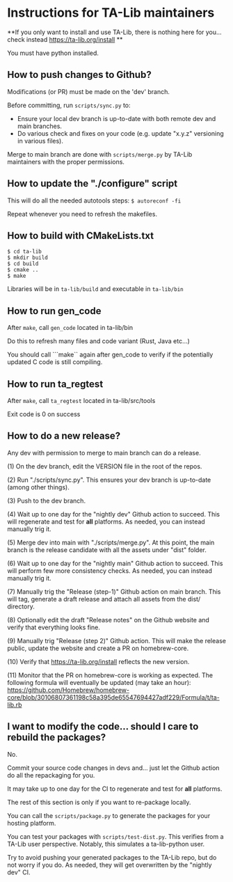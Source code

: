 # Instructions for TA-Lib maintainers
**If you only want to install and use TA-Lib, there is nothing here for you... check instead https://ta-lib.org/install **

You must have python installed.

## How to push changes to Github?
Modifications (or PR) must be made on the 'dev' branch.

Before committing, run ```scripts/sync.py``` to:
 - Ensure your local dev branch is up-to-date with both remote dev and main branches.
 - Do various check and fixes on your code (e.g. update "x.y.z" versioning in various files).

Merge to main branch are done with ```scripts/merge.py``` by TA-Lib maintainers with the proper permissions.

## How to update the "./configure" script
This will do all the needed autotools steps:
```$ autoreconf -fi```

Repeat whenever you need to refresh the makefiles.

## How to build with CMakeLists.txt
```
$ cd ta-lib
$ mkdir build
$ cd build
$ cmake ..
$ make
```
Libraries will be in ```ta-lib/build``` and executable in ```ta-lib/bin```

## How to run gen_code
After ```make```, call ```gen_code``` located in ta-lib/bin

Do this to refresh many files and code variant (Rust, Java etc...)

You should call ```make`` again after gen_code to verify if the
potentially updated C code is still compiling.


## How to run ta_regtest
After ```make```, call ```ta_regtest``` located in ta-lib/src/tools

Exit code is 0 on success


## How to do a new release?

Any dev with permission to merge to main branch can do a release.

(1) On the dev branch, edit the VERSION file in the root of the repos.

(2) Run "./scripts/sync.py". This ensures your dev branch is up-to-date (among other things).

(3) Push to the dev branch.

(4) Wait up to one day for the "nightly dev" Github action to succeed. This will regenerate and test for **all** platforms. As needed, you can instead manually trig it.

(5) Merge dev into main with "./scripts/merge.py". At this point, the main branch is the release candidate with all the assets under "dist" folder.

(6) Wait up to one day for the "nightly main" Github action to succeed. This will perform few more consistency checks. As needed, you can instead manually trig it.

(7) Manually trig the "Release (step-1)" Github action on main branch. This will tag, generate a draft release and attach all assets from the dist/ directory.

(8) Optionally edit the draft "Release notes" on the Github website and verify that everything looks fine.

(9) Manually trig "Release (step 2)" Github action. This will make the release public, update the website and create a PR on homebrew-core.

(10) Verify that https://ta-lib.org/install reflects the new version.

(11) Monitor that the PR on homebrew-core is working as expected. The following formula will eventually be updated (may take an hour):
https://github.com/Homebrew/homebrew-core/blob/30106807361198c58a395de65547694427adf229/Formula/t/ta-lib.rb

## I want to modify the code... should I care to rebuild the packages?
No.

Commit your source code changes in devs and... just let the Github action do all the repackaging for you.

It may take up to one day for the CI to regenerate and test for **all** platforms.

The rest of this section is only if you want to re-package locally.

You can call the ```scripts/package.py``` to generate the packages for your hosting platform.

You can test your packages with ```scripts/test-dist.py```. This verifies from a TA-Lib user perspective. Notably, this simulates a ta-lib-python user.

Try to avoid pushing your generated packages to the TA-Lib repo, but do not worry if you do. As needed, they will get overwritten by the "nightly dev" CI.
